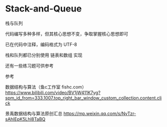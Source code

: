 # Stack-and-Queue
栈与队列

代码编写多种多样，但其核心思想不变，争取掌握核心思想即可

已在代码中注释，编码格式为 UTF-8

栈和队列都已分别使用 链表和数组 实现

还有一些练习题可供参考

参考  

数据结构与算法（鱼c工作室 fishc.com） https://www.bilibili.com/video/BV1jW411K7yg?spm_id_from=333.1007.top_right_bar_window_custom_collection.content.click

景禹数据结构与算法原创汇总 https://mp.weixin.qq.com/s/NvTzr-sAhIEpK5Lhl8TaBQ
 
